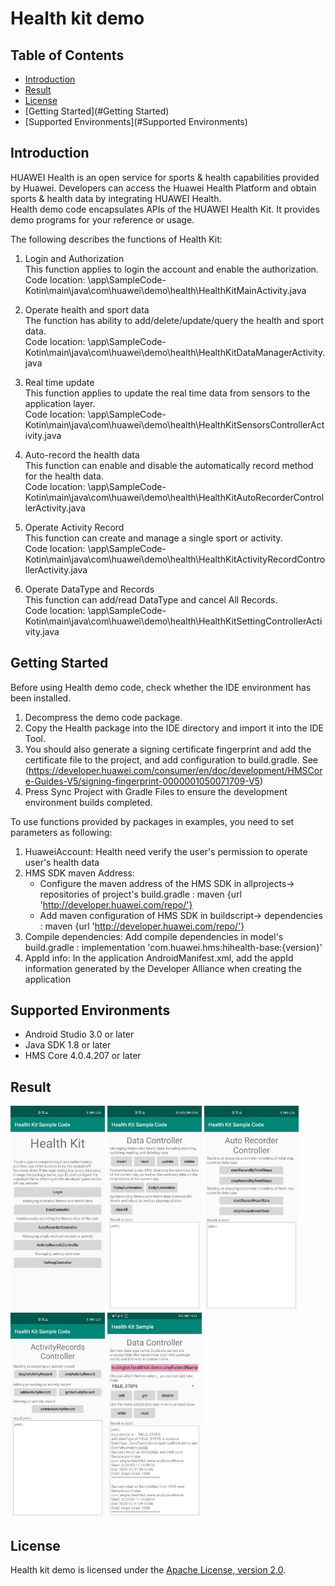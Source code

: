 # Health kit demo

## Table of Contents

 * [Introduction](#Introduction)
 * [Result](#Result)
 * [License](#License)
 * [Getting Started](#Getting Started)
 * [Supported Environments](#Supported Environments)



## Introduction
HUAWEI Health is an open service for sports & health capabilities provided by Huawei. Developers can access the Huawei Health Platform and obtain sports & health data by integrating HUAWEI Health.   
Health demo code encapsulates APIs of the HUAWEI Health Kit. It provides demo programs for your reference or usage.   

The following describes the functions of Health Kit:  
1)  Login and Authorization  
This function applies to login the account and enable the authorization.  
Code location:  \app\SampleCode-Kotin\main\java\com\huawei\demo\health\HealthKitMainActivity.java   

2)  Operate health and sport data  
The function has ability to add/delete/update/query the health and sport data.  
Code location: \app\SampleCode-Kotin\main\java\com\huawei\demo\health\HealthKitDataManagerActivity.java   
    
3) Real time update  
This function applies to update the real time data from sensors to the application layer.  
Code location:  \app\SampleCode-Kotin\main\java\com\huawei\demo\health\HealthKitSensorsControllerActivity.java   
4) Auto-record the health data  
This function can enable and disable the automatically record method for the health data.  
Code location: \app\SampleCode-Kotin\main\java\com\huawei\demo\health\HealthKitAutoRecorderControllerActivity.java   
    
5) Operate Activity Record   
This function can create and manage a single sport or activity.  
Code location:  \app\SampleCode-Kotin\main\java\com\huawei\demo\health\HealthKitActivityRecordControllerActivity.java   
    
6) Operate DataType and Records  
This function can add/read DataType and cancel All Records.   
Code location:  \app\SampleCode-Kotin\main\java\com\huawei\demo\health\HealthKitSettingControllerActivity.java   


## Getting Started
Before using Health demo code, check whether the IDE environment has been installed. 
1. Decompress the demo code package.    
2. Copy the Health package into the IDE directory and import it into the IDE Tool.
3. You should also generate a signing certificate fingerprint  and add the certificate file to the project, and add configuration to build.gradle. See (https://developer.huawei.com/consumer/en/doc/development/HMSCore-Guides-V5/signing-fingerprint-0000001050071709-V5)
4. Press Sync Project with Gradle Files to ensure the development environment builds completed.

To use functions provided by packages in examples, you need to set parameters as following:
1. HuaweiAccount: Health need verify the user's permission to operate user's health data
2. HMS SDK maven Address:
    * Configure the maven address of the HMS SDK in allprojects-> repositories of project's build.gradle : maven {url 'http://developer.huawei.com/repo/'}
    * Add maven configuration of HMS SDK in buildscript-> dependencies : maven {url 'http://developer.huawei.com/repo/'}
3. Compile dependencies: Add compile dependencies in model's build.gradle : implementation 'com.huawei.hms:hihealth-base:{version}'
4. AppId info: In the application AndroidManifest.xml, add the appId information generated by the Developer Alliance when creating the application


## Supported Environments
* Android Studio 3.0 or later
* Java SDK 1.8 or later
* HMS Core 4.0.4.207 or later


## Result
   <img src="images/result_1.png" width = 30% height = 30%>
   <img src="images/result_2.png" width = 30% height = 30%>
   <img src="images/result_3.png" width = 30% height = 30%>
   <img src="images/result_4.png" width = 30% height = 30%>
   <img src="images/result_5.png" width = 30% height = 30%>
	
##  License
   Health kit demo is licensed under the [Apache License, version 2.0](http://www.apache.org/licenses/LICENSE-2.0).
   
